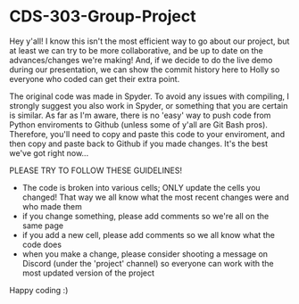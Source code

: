 # CDS-303-Group-Project

Hey y'all! I know this isn't the most efficient way to go about our project, but at least we can try to be more collaborative, and be up to date on the advances/changes we're making! And, if we decide to do the live demo during our presentation, we can show the commit history here to Holly so everyone who coded can get their extra point.

The original code was made in Spyder. To avoid any issues with compiling, I strongly suggest you also work in Spyder, or something that you are certain is similar. As far as I'm aware, there is no 'easy' way to push code from Python enviroments to Github (unless some of y'all are Git Bash pros). Therefore, you'll need to copy and paste this code to your enviroment, and then copy and paste back to Github if you made changes. It's the best we've got right now...

PLEASE TRY TO FOLLOW THESE GUIDELINES!
- The code is broken into various cells; ONLY update the cells you changed! That way we all know what the most recent changes were and who made them
- if you change something, please add comments so we're all on the same page
- if you add a new cell, please add comments so we all know what the code does
- when you make a change, please consider shooting a message on Discord (under the 'project' channel) so everyone can work with the most updated version of the project

Happy coding :)
